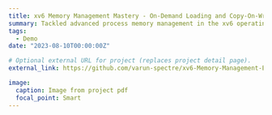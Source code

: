 ```yaml
---
title: xv6 Memory Management Mastery - On-Demand Loading and Copy-On-Write Brilliance
summary: Tackled advanced process memory management in the xv6 operating system, implementing dynamic on-demand paging and the innovative Copy-On-Write (CoW) Optimization. Features include dynamic On-Demand Binary Loading, a robust Page Fault Handler ensuring continuous process operation, efficient On-Demand Heap Memory loading, and a strategic Page Swapping to Disk mechanism to tackle memory constraints. Enhanced the fork() system call conserving memory by creating separate yet identical spaces for parent-child processes using CoW. Key technologies- C Programming, OS Concepts, Memory Management, Page Fault Handling, and CoW Optimization.
tags:
  - Demo
date: "2023-08-10T00:00:00Z"

# Optional external URL for project (replaces project detail page).
external_link: https://github.com/varun-spectre/xv6-Memory-Management-Enhancements

image:
  caption: Image from project pdf
  focal_point: Smart
---
```

